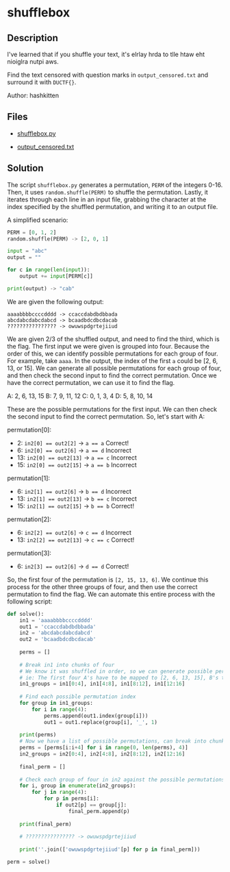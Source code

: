 # shufflebox

## Description

I've learned that if you shuffle your text, it's elrlay hrda to tlle htaw eht nioiglra nutpi aws.

Find the text censored with question marks in `output_censored.txt` and surround it with `DUCTF{}`.

Author: hashkitten


## Files

* [shufflebox.py](files/shufflebox.py)

* [output_censored.txt](files/output_censored.txt)

## Solution

The script `shufflebox.py` generates a permutation, `PERM` of the integers 0-16. Then, it uses `random.shuffle(PERM)` to shuffle the permutation. Lastly, it iterates through each line in an input file, grabbing the character at the index specified by the shuffled permutation, and writing it to an output file.

A simplified scenario:

```python
PERM = [0, 1, 2]
random.shuffle(PERM) -> [2, 0, 1]

input = "abc"
output = ""

for c in range(len(input)):
    output += input[PERM[c]]

print(output) -> "cab"
```

We are given the following output:

```
aaaabbbbccccdddd -> ccaccdabdbdbbada
abcdabcdabcdabcd -> bcaadbdcdbcdacab
???????????????? -> owuwspdgrtejiiud
```

We are given 2/3 of the shuffled output, and need to find the third, which is the flag. The first input we were given is grouped into four. Because the order of this, we can identify possible permutations for each group of four. For example, take `aaaa`. In the output, the index of the first `a` could be [2, 6, 13, or 15]. We can generate all possible permutations for each group of four, and then check the second input to find the correct permutation. Once we have the correct permutation, we can use it to find the flag.

A: 2, 6, 13, 15
B: 7, 9, 11, 12
C: 0, 1, 3, 4
D: 5, 8, 10, 14

These are the possible permutations for the first input. We can then check the second input to find the correct permutation. So, let's start with A:

permutation[0]:
- 2: `in2[0] == out2[2]` -> `a == a` Correct!
- 6: `in2[0] == out2[6]` -> `a == d` Incorrect
- 13: `in2[0] == out2[13]` -> `a == c` Incorrect
- 15: `in2[0] == out2[15]` -> `a == b` Incorrect

permutation[1]:
- 6: `in2[1] == out2[6]` -> `b == d` Incorrect
- 13: `in2[1] == out2[13]` -> `b == c` Incorrect
- 15: `in2[1] == out2[15]` -> `b == b` Correct!

permutation[2]:
- 6: `in2[2] == out2[6]` -> `c == d` Incorrect
- 13: `in2[2] == out2[13]` -> `c == c` Correct!

permutation[3]:
- 6: `in2[3] == out2[6]` -> `d == d` Correct!

So, the first four of the permutation is `[2, 15, 13, 6]`. We continue this process for the other three groups of four, and then use the correct permutation to find the flag. We can automate this entire process with the following script:

```python
def solve():
    in1 = 'aaaabbbbccccdddd'
    out1 = 'ccaccdabdbdbbada'
    in2 = 'abcdabcdabcdabcd'
    out2 = 'bcaadbdcdbcdacab'
    
    perms = []
    
    # Break in1 into chunks of four
    # We know it was shuffled in order, so we can generate possible permutations
    # ie: The first four A's have to be mapped to [2, 6, 13, 15], B's to ...
    in1_groups = in1[0:4], in1[4:8], in1[8:12], in1[12:16]
    
    # Find each possible permutation index
    for group in in1_groups:
        for i in range(4):
            perms.append(out1.index(group[i]))
            out1 = out1.replace(group[i], '_', 1)
     
    print(perms)
    # Now we have a list of possible permutations, can break into chunks of four and validate against in2
    perms = [perms[i:i+4] for i in range(0, len(perms), 4)]
    in2_groups = in2[0:4], in2[4:8], in2[8:12], in2[12:16]
    
    final_perm = []
    
    # Check each group of four in in2 against the possible permutations to find the correct one
    for i, group in enumerate(in2_groups):
        for j in range(4):
            for p in perms[i]:
                if out2[p] == group[j]:
                    final_perm.append(p)
    
    print(final_perm)
    
    # ???????????????? -> owuwspdgrtejiiud
    
    print(''.join(['owuwspdgrtejiiud'[p] for p in final_perm]))

perm = solve()
```



